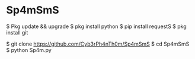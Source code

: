 # Sp4mSmS

$ Pkg update && upgrade
$ pkg install python
$ pip install requestS
$ pkg install git

$ git clone https://github.com/Cyb3rPh4nTh0m/Sp4mSmS
$ cd Sp4mSmS
$ python Sp4m.py
